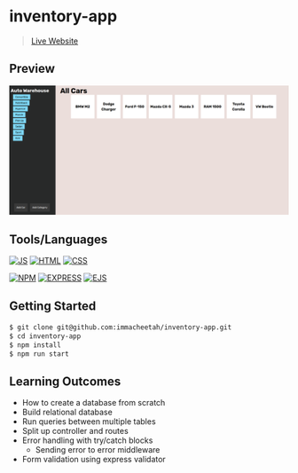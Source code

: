# inventory-app

>  [Live Website](https://inventory-app-production-c510.up.railway.app/)

## Preview

![app preview](image.png)

## Tools/Languages

[![JS](https://img.shields.io/badge/-JAVASCRIPT-000?style=for-the-badge&logo=javascript&logoColor=F0DB4F)](#)  [![HTML](https://img.shields.io/badge/-HTML-000?style=for-the-badge&logo=html5)](#)  [![CSS](https://img.shields.io/badge/-CSS-000?style=for-the-badge&logo=css3&logoColor=1572B6)](#)

[![NPM](https://img.shields.io/badge/-npm-000?style=for-the-badge&logo=npm)](#)  [![EXPRESS](https://img.shields.io/badge/-express-000?style=for-the-badge&logo=express)](#) [![EJS](https://img.shields.io/badge/-ejs-000?style=for-the-badge&logo=ejs)](#)


## Getting Started

```
$ git clone git@github.com:immacheetah/inventory-app.git
$ cd inventory-app
$ npm install
$ npm run start

```

## Learning Outcomes

- How to create a database from scratch
- Build relational database
- Run queries between multiple tables
- Split up controller and routes
- Error handling with try/catch blocks 
    - Sending error to error middleware
- Form validation using express validator
